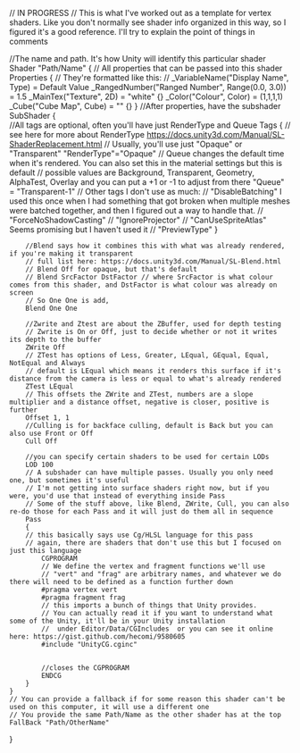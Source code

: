 // IN PROGRESS
// This is what I've worked out as a template for vertex shaders. Like you don't normally see shader info organized in this way, so I figured it's a good reference. I'll try to explain the point of things in comments

//The name and path. It's how Unity will identify this particular shader
Shader "Path/Name"
{
// All properties that can be passed into this shader
	Properties
	{
	// They're formatted like this:
	// _VariableName("Display Name", Type) = Default Value
		_RangedNumber("Ranged Number", Range(0.0, 3.0)) = 1.5
		_MainTex("Texture", 2D) = "white" {}
		_Color("Colour", Color) = (1,1,1,1)
		_Cube("Cube Map", Cube) = "" {}
	}
	//After properties, have the subshader
	SubShader
	{		
		//All tags are optional, often you'll have just RenderType and Queue
		Tags {
			// see here for more about RenderType https://docs.unity3d.com/Manual/SL-ShaderReplacement.html
			// Usually, you'll use just "Opaque" or "Transparent"
			"RenderType"="Opaque" 
			// Queue changes the default time when it's rendered. You can also set this in the material settings but this is default
			// possible values are Background, Transparent, Geometry, AlphaTest, Overlay and you can put a +1 or -1 to adjust from there
			"Queue" = "Transparent-1"
			// Other tags I don't use as much: 
			// "DisableBatching" I used this once when I had something that got broken when multiple meshes were batched together, and then I figured out a way to handle that.
			// "ForceNoShadowCasting"
			// "IgnoreProjector"
			// "CanUseSpriteAtlas"  Seems promising but I haven't used it
			// "PreviewType" 
		}
		
		//Blend says how it combines this with what was already rendered, if you're making it transparent
		// full list here: https://docs.unity3d.com/Manual/SL-Blend.html
		// Blend Off for opaque, but that's default
		// Blend SrcFactor DstFactor // where SrcFactor is what colour comes from this shader, and DstFactor is what colour was already on screen
		// So One One is add, 
		Blend One One
		
		//Zwrite and Ztest are about the ZBuffer, used for depth testing
		// Zwrite is On or Off, just to decide whether or not it writes its depth to the buffer
		ZWrite Off
		// ZTest has options of Less, Greater, LEqual, GEqual, Equal, NotEqual and Always
		// default is LEqual which means it renders this surface if it's distance from the camera is less or equal to what's already rendered
		ZTest LEqual
		// This offsets the ZWrite and ZTest, numbers are a slope multiplier and a distance offset, negative is closer, positive is further
		Offset 1, 1
		//Culling is for backface culling, default is Back but you can also use Front or Off
		Cull Off
		
		//you can specify certain shaders to be used for certain LODs
		LOD 100
		// A subshader can have multiple passes. Usually you only need one, but sometimes it's useful
		// I'm not getting into surface shaders right now, but if you were, you'd use that instead of everything inside Pass
		// Some of the stuff above, like Blend, ZWrite, Cull, you can also re-do those for each Pass and it will just do them all in sequence
		Pass
		{
		// this basically says use Cg/HLSL language for this pass
		// again, there are shaders that don't use this but I focused on just this language
			CGPROGRAM
			// We define the vertex and fragment functions we'll use
			// "vert" and "frag" are arbitrary names, and whatever we do there will need to be defined as a function further down
			#pragma vertex vert
			#pragma fragment frag
			// this imports a bunch of things that Unity provides. 
			// You can actually read it if you want to understand what some of the Unity, it'll be in your Unity installation
			//  under Editor/Data/CGIncludes  or you can see it online here: https://gist.github.com/hecomi/9580605
			#include "UnityCG.cginc"


			//closes the CGPROGRAM
			ENDCG
		}
	}
	// You can provide a fallback if for some reason this shader can't be used on this computer, it will use a different one
	// You provide the same Path/Name as the other shader has at the top
	FallBack "Path/OtherName"
}
